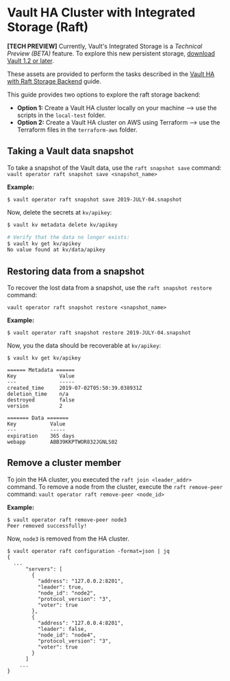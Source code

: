# Vault HA Cluster with Integrated Storage (Raft)

**[TECH PREVIEW]** Currently, Vault's Integrated Storage is a _Technical Preview (BETA)_ feature. To explore this new persistent storage, [download Vault 1.2 or later](https://releases.hashicorp.com/vault/).

These assets are provided to perform the tasks described in the [Vault HA with Raft Storage Backend](https://learn.hashicorp.com/vault/operations/raft-storage) guide.

This guide provides two options to explore the raft storage backend:

- **Option 1:** Create a Vault HA cluster locally on your machine --> use the scripts in the `local-test` folder.
- **Option 2:** Create a Vault HA cluster on AWS using Terraform --> use the Terraform files in the `terraform-aws` folder.



## Taking a Vault data snapshot

To take a snapshot of the Vault data, use the `raft snapshot save` command: `vault operator raft snapshot save <snapshot_name>`

**Example:**

```plaintext
$ vault operator raft snapshot save 2019-JULY-04.snapshot
```

Now, delete the secrets at `kv/apikey`:

```sh
$ vault kv metadata delete kv/apikey

# Verify that the data no longer exists:
$ vault kv get kv/apikey
No value found at kv/data/apikey
```

## Restoring data from a snapshot

To recover the lost data from a snapshot, use the `raft snapshot restore`
command:

```plaintext
vault operator raft snapshot restore <snapshot_name>
```

**Example:**

```plaintext
$ vault operator raft snapshot restore 2019-JULY-04.snapshot
```

Now, you the data should be recoverable at `kv/apikey`:

```plaintext
$ vault kv get kv/apikey

====== Metadata ======
Key              Value
---              -----
created_time     2019-07-02T05:50:39.038931Z
deletion_time    n/a
destroyed        false
version          2

======= Data =======
Key           Value
---           -----
expiration    365 days
webapp        ABB39KKPTWOR832JGNLS02
```


## Remove a cluster member

To join the HA cluster, you executed the `raft join <leader_addr>` command. To remove a node from the cluster, execute the `raft remove-peer` command: `vault operator raft remove-peer <node_id>`


**Example:**

```plaintext
$ vault operator raft remove-peer node3
Peer removed successfully!
```

Now, `node3` is removed from the HA cluster.

```plaintext
$ vault operator raft configuration -format=json | jq
{
  ...
      "servers": [
        {
          "address": "127.0.0.2:8201",
          "leader": true,
          "node_id": "node2",
          "protocol_version": "3",
          "voter": true
        },
        {
          "address": "127.0.0.4:8201",
          "leader": false,
          "node_id": "node4",
          "protocol_version": "3",
          "voter": true
        }
      ]
    ...
}
```
